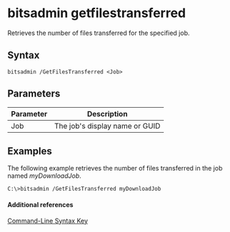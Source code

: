 # bitsadmin getfilestransferred



Retrieves the number of files transferred for the specified job.

## Syntax

```
bitsadmin /GetFilesTransferred <Job>
```

## Parameters

|Parameter|Description|
|---------|-----------|
|Job|The job's display name or GUID|

## <a name="BKMK_examples"></a>Examples

The following example retrieves the number of files transferred in the job named *myDownloadJob*.
```
C:\>bitsadmin /GetFilesTransferred myDownloadJob
```

#### Additional references

[Command-Line Syntax Key](command-line-syntax-key.md)